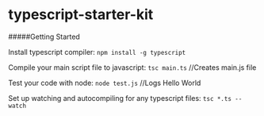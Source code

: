 # typescript-starter-kit 

#####Getting Started

Install typescript compiler: 
``npm install -g typescript``

Compile your main script file to javascript: ``tsc main.ts`` //Creates main.js file


Test your code with node: 
``node test.js``
//Logs Hello World

Set up watching and autocompiling for any typescript files: 
``tsc *.ts --watch``